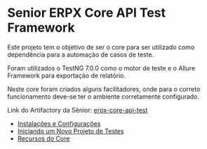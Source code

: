 # Senior ERPX Core API Test Framework

Este projeto tem o objetivo de ser o core para ser utilizado como dependência para a automação de casos de teste.

Foram utilizados o TestNG 7.0.0 como o motor de teste e o Allure Framework para exportação de relatório.

Neste core foram criados alguns facilitadores, onde para o correto funcionamento deve-se ter o ambiente corretamente configurado.

Link do Artifactory da Sênior: [erpx-core-api-test](http://maven.senior.com.br:8081/artifactory/webapp/#/artifacts/browse/tree/General/libs-release-local/br/com/senior/erpx-core-api-test)

* [Instalações e Configurações](http://git.senior.com.br/gestao-empresarial/erpx-core-api-test/wikis/Instala%C3%A7%C3%B5es-e-Configura%C3%A7%C3%B5es)
* [Iniciando um Novo Projeto de Testes](http://git.senior.com.br/gestao-empresarial/erpx-core-api-test/wikis/Iniciando-um-Novo-Projeto-de-Testes)
* [Recursos do Core](http://git.senior.com.br/gestao-empresarial/erpx-core-api-test/wikis/Recursos-do-Core)
